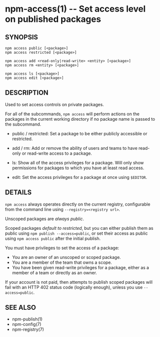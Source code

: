 npm-access(1) -- Set access level on published packages
=======================================================








































<extoc></extoc>

## SYNOPSIS

    npm access public [<package>]
    npm access restricted [<package>]

    npm access add <read-only|read-write> <entity> [<package>]
    npm access rm <entity> [<package>]

    npm access ls [<package>]
    npm access edit [<package>]

## DESCRIPTION

Used to set access controls on private packages.

For all of the subcommands, `npm access` will perform actions on the packages
in the current working directory if no package name is passed to the
subcommand.

* public / restricted:
  Set a package to be either publicly accessible or restricted.

* add / rm:
  Add or remove the ability of users and teams to have read-only or read-write
  access to a package.

* ls:
  Show all of the access privileges for a package. Will only show permissions
  for packages to which you have at least read access.

* edit:
  Set the access privileges for a package at once using `$EDITOR`.

## DETAILS

`npm access` always operates directly on the current registry, configurable
from the command line using `--registry=<registry url>`.

Unscoped packages are *always public*.

Scoped packages *default to restricted*, but you can either publish them as
public using `npm publish --access=public`, or set their access as public using
`npm access public` after the initial publish.

You must have privileges to set the access of a package:

* You are an owner of an unscoped or scoped package.
* You are a member of the team that owns a scope.
* You have been given read-write privileges for a package, either as a member
  of a team or directly as an owner.

If your account is not paid, then attempts to publish scoped packages will fail
with an HTTP 402 status code (logically enough), unless you use
`--access=public`.

## SEE ALSO

* npm-publish(1)
* npm-config(7)
* npm-registry(7)
